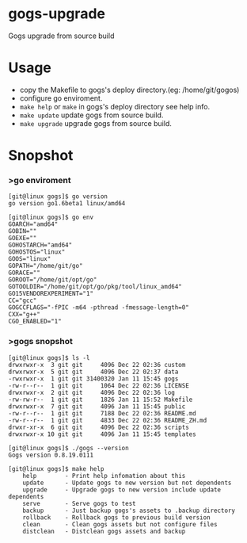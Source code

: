 # gogs-upgrade
Gogs upgrade from source build

# Usage

* copy the Makefile to gogs's deploy directory.(eg: /home/git/gogos)
* configure go enviroment.
* ```make help``` or ```make``` in gogs's deploy directory see help info.
* ```make update``` update gogs from source build.
* ```make upgrade``` upgrade gogs from source build.

# Snopshot

### >go enviroment
```
[git@linux gogs]$ go version
go version go1.6beta1 linux/amd64

[git@linux gogs]$ go env
GOARCH="amd64"
GOBIN=""
GOEXE=""
GOHOSTARCH="amd64"
GOHOSTOS="linux"
GOOS="linux"
GOPATH="/home/git/go"
GORACE=""
GOROOT="/home/git/opt/go"
GOTOOLDIR="/home/git/opt/go/pkg/tool/linux_amd64"
GO15VENDOREXPERIMENT="1"
CC="gcc"
GOGCCFLAGS="-fPIC -m64 -pthread -fmessage-length=0"
CXX="g++"
CGO_ENABLED="1"
```

### >gogs snopshot
```
[git@linux gogs]$ ls -l
drwxrwxr-x  3 git git     4096 Dec 22 02:36 custom
drwxrwxr-x  5 git git     4096 Dec 22 02:37 data
-rwxrwxr-x  1 git git 31400320 Jan 11 15:45 gogs
-rw-r--r--  1 git git     1064 Dec 22 02:36 LICENSE
drwxrwxr-x  2 git git     4096 Dec 22 02:36 log
-rw-rw-r--  1 git git     1826 Jan 11 15:52 Makefile
drwxrwxr-x  7 git git     4096 Jan 11 15:45 public
-rw-r--r--  1 git git     7188 Dec 22 02:36 README.md
-rw-r--r--  1 git git     4833 Dec 22 02:36 README_ZH.md
drwxr-xr-x  6 git git     4096 Dec 22 02:36 scripts
drwxrwxr-x 10 git git     4096 Jan 11 15:45 templates

[git@linux gogs]$ ./gogs --version
Gogs version 0.8.19.0111

[git@linux gogs]$ make help
    help		- Print help infomation about this
    update		- Update gogs to new version but not dependents
    upgrade		- Upgrade gogs to new version include update dependents
    serve		- Serve gogs to test
    backup		- Just backup gogs's assets to .backup directory
    rollback	- Rollback gogs to previous build version
    clean		- Clean gogs assets but not configure files
    distclean	- Distclean gogs assets and backup
```

